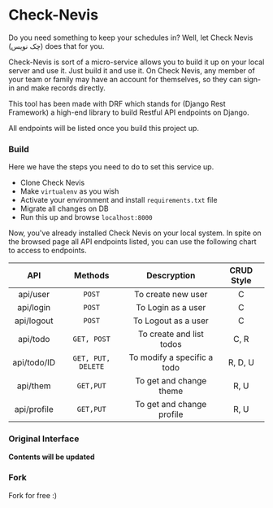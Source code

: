 # Check-Nevis
Do you need something to keep your schedules in?
Well, let Check Nevis (چک نویس) does that for you.

Check-Nevis is sort of a micro-service allows you to build it up on your local server and use it. Just build it and use it.
On Check Nevis, any member of your team or family may have an account for themselves, so they can sign-in and make records directly.

This tool has been made with DRF which stands for (Django Rest Framework) a high-end library to build Restful API endpoints on Django.

All endpoints will be listed once you build this project up.

### Build
Here we have the steps you need to do to set this service up.
- Clone Check Nevis
- Make `virtualenv` as you wish
- Activate your environment and install `requirements.txt` file
- Migrate all changes on DB
- Run this up and browse `localhost:8000`

Now, you've already installed Check Nevis on your local system. In spite on the browsed page all API endpoints listed, you can use the following chart to access to endpoints.


| API           |      Methods     |         Descryption         |  CRUD Style |
| :-----------: | :--------------: | :-------------------------: | :---------: |
| api/user      |       `POST`       | To create new user          |       C     |
| api/login     |       `POST`       | To Login as a user          |       C     |
| api/logout    |       `POST`       | To Logout as a user         |       C     |
| api/todo      |    `GET, POST`     | To create and list todos    |     C, R    |
| api/todo/ID   | `GET, PUT, DELETE` | To modify a specific a todo |   R, D, U   |
| api/them      |      `GET,PUT`     | To get and change theme     |     R, U    |
| api/profile   |      `GET,PUT`     | To get and change profile   |     R, U    |

### Original Interface
__Contents will be updated__

### Fork
Fork for free :)
